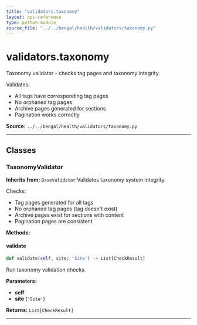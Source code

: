 ```yaml
---
title: "validators.taxonomy"
layout: api-reference
type: python-module
source_file: "../../bengal/health/validators/taxonomy.py"
---
```


# validators.taxonomy

Taxonomy validator - checks tag pages and taxonomy integrity.

Validates:
- All tags have corresponding tag pages
- No orphaned tag pages
- Archive pages generated for sections
- Pagination works correctly

**Source:** `../../bengal/health/validators/taxonomy.py`

---

## Classes

### TaxonomyValidator

**Inherits from:** `BaseValidator`
Validates taxonomy system integrity.

Checks:
- Tag pages generated for all tags
- No orphaned tag pages (tag doesn't exist)
- Archive pages exist for sections with content
- Pagination pages are consistent




**Methods:**

#### validate

```python
def validate(self, site: 'Site') -> List[CheckResult]
```

Run taxonomy validation checks.

**Parameters:**

- **self**
- **site** (`'Site'`)

**Returns:** `List[CheckResult]`






---


